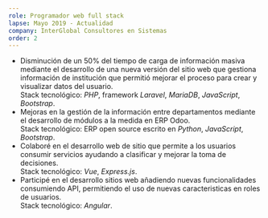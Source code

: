 ```yaml
---
role: Programador web full stack
lapse: Mayo 2019 - Actualidad
company: InterGlobal Consultores en Sistemas
order: 2
---
```


* Disminución de un 50% del tiempo de carga de información masiva mediante el desarrollo de una nueva versión del sitio web que gestiona información de institución que permitió mejorar el proceso para crear y visualizar datos del usuario.  
Stack tecnológico: *PHP*, framework *Laravel*, *MariaDB*, *JavaScript*, *Bootstrap*.
* Mejoras en la gestión de la información entre departamentos mediante el desarrollo de módulos a la medida en ERP Odoo.  
Stack tecnológico: ERP open source escrito en *Python*, *JavaScript*, *Bootstrap*.
* Colaboré en el desarrollo web de sitio que permite a los usuarios consumir servicios ayudando a clasificar y mejorar la toma de decisiones.  
Stack tecnológico: *Vue*, *Express.js*.
* Participé en el desarrollo sitios web añadiendo nuevas funcionalidades consumiendo API, permitiendo el uso de nuevas caracteristicas en roles de usuarios.  
Stack tecnológico: *Angular*.
